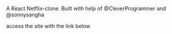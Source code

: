 A React Netflix-clone. Built with help of @CleverProgrammer and @sonnysangha

access the site with the link below 
